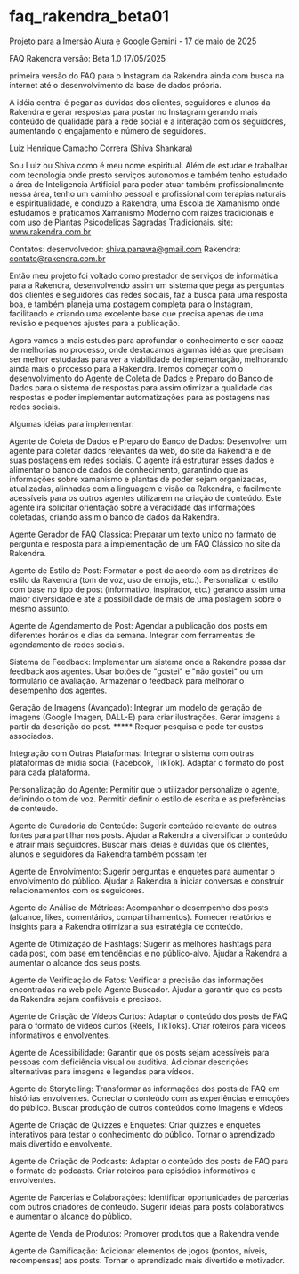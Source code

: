 # faq_rakendra_beta01
Projeto para a Imersão Alura e Google Gemini - 17 de maio de 2025

FAQ Rakendra
versão: Beta 1.0
17/05/2025


primeira versão do FAQ para o Instagram da Rakendra ainda com busca na internet até o desenvolvimento da base de dados própria.

A idéia central é pegar as duvidas dos clientes, seguidores e alunos da Rakendra e gerar respostas para postar no Instagram gerando
mais conteúdo de qualidade para a rede social e a interação com os seguidores, aumentando o engajamento e número de seguidores.

Luiz Henrique Camacho Correra (Shiva Shankara)

Sou Luiz ou Shiva como é meu nome espiritual. Além de estudar e trabalhar com tecnologia onde presto serviços autonomos e 
também tenho estudado a área de Inteligencia Artificial para poder atuar também profissionalmente nessa área, tenho um caminho 
pessoal e profissional com terapias naturais e espiritualidade, e conduzo a Rakendra, uma Escola de Xamanismo onde estudamos 
e praticamos Xamanismo Moderno com raizes tradicionais e com uso de Plantas Psicodelicas Sagradas Tradicionais. 
site: www.rakendra.com.br

Contatos:
desenvolvedor: shiva.panawa@gmail.com
Rakendra: contato@rakendra.com.br

Então meu projeto foi voltado como prestador de serviços de informática para a Rakendra, desenvolvendo assim um sistema que pega as 
perguntas dos clientes e seguidores das redes sociais, faz a busca para uma resposta boa, e também planeja uma postagem completa 
para o Instagram, facilitando e criando uma excelente base que precisa apenas de uma revisão e pequenos ajustes para a publicação.

Agora vamos a mais estudos para aprofundar o conhecimento e ser capaz de melhorias no processo, onde destacamos algumas idéias que
precisam ser melhor estudadas para ver a viabilidade de implementação, melhorando ainda mais o processo para a Rakendra.
Iremos começar com o desenvolvimento do Agente de Coleta de Dados e Preparo do Banco de Dados para o sistema de respostas para assim
otimizar a qualidade das respostas e poder implementar automatizações para as postagens nas redes sociais. 

Algumas idéias para implementar:

Agente de Coleta de Dados e Preparo do Banco de Dados: Desenvolver um agente para coletar dados relevantes da web, do site da Rakendra e de 
suas postagens em redes sociais. O agente irá estruturar esses dados e alimentar o banco de dados de conhecimento, garantindo que as informações 
sobre xamanismo e plantas de poder sejam organizadas, atualizadas, alinhadas com a linguagem e visão da Rakendra, e facilmente acessíveis para os 
outros agentes utilizarem na criação de conteúdo. Este agente irá solicitar orientação sobre a veracidade das informações coletadas, criando assim o 
banco de dados da Rakendra.

Agente Gerador de FAQ Classica: Preparar um texto unico no farmato de pergunta e resposta para a implementação de um FAQ Clássico no site da Rakendra. 

Agente de Estilo de Post: Formatar o post de acordo com as diretrizes de estilo da Rakendra (tom de voz, uso de emojis, etc.). 
Personalizar o estilo com base no tipo de post (informativo, inspirador, etc.) gerando assim uma maior diversidade e até a possibilidade de mais de uma postagem sobre o
mesmo assunto.

Agente de Agendamento de Post: Agendar a publicação dos posts em diferentes horários e dias da semana. 
Integrar com ferramentas de agendamento de redes sociais.

Sistema de Feedback: Implementar um sistema onde a Rakendra possa dar feedback aos agentes. 
Usar botões de "gostei" e "não gostei" ou um formulário de avaliação.
Armazenar o feedback para melhorar o desempenho dos agentes.

Geração de Imagens (Avançado): Integrar um modelo de geração de imagens (Google Imagen, DALL-E) para criar ilustrações. 
Gerar imagens a partir da descrição do post. 
***** Requer pesquisa e pode ter custos associados.

Integração com Outras Plataformas: Integrar o sistema com outras plataformas de mídia social (Facebook, TikTok). Adaptar o formato do post para cada plataforma.

Personalização do Agente: Permitir que o utilizador personalize o agente, definindo o tom de voz.
Permitir definir o estilo de escrita e as preferências de conteúdo.

Agente de Curadoria de Conteúdo: Sugerir conteúdo relevante de outras fontes para partilhar nos posts. 
Ajudar a Rakendra a diversificar o conteúdo e atrair mais seguidores.
Buscar mais idéias e dúvidas que os clientes, alunos e seguidores da Rakendra também possam ter


Agente de Envolvimento: Sugerir perguntas e enquetes para aumentar o envolvimento do público. 
Ajudar a Rakendra a iniciar conversas e construir relacionamentos com os seguidores.

Agente de Análise de Métricas: Acompanhar o desempenho dos posts (alcance, likes, comentários, compartilhamentos). 
Fornecer relatórios e insights para a Rakendra otimizar a sua estratégia de conteúdo.

Agente de Otimização de Hashtags: Sugerir as melhores hashtags para cada post, com base em tendências e no público-alvo. 
Ajudar a Rakendra a aumentar o alcance dos seus posts.

Agente de Verificação de Fatos: Verificar a precisão das informações encontradas na web pelo Agente Buscador. 
Ajudar a garantir que os posts da Rakendra sejam confiáveis e precisos.

Agente de Criação de Vídeos Curtos: Adaptar o conteúdo dos posts de FAQ para o formato de vídeos curtos (Reels, TikToks). 
Criar roteiros para vídeos informativos e envolventes.

Agente de Acessibilidade: Garantir que os posts sejam acessíveis para pessoas com deficiência visual ou auditiva. 
Adicionar descrições alternativas para imagens e legendas para vídeos.

Agente de Storytelling: Transformar as informações dos posts de FAQ em histórias envolventes. 
Conectar o conteúdo com as experiências e emoções do público.
Buscar produção de outros conteúdos como imagens e vídeos

Agente de Criação de Quizzes e Enquetes: Criar quizzes e enquetes interativos para testar o conhecimento do público. 
Tornar o aprendizado mais divertido e envolvente.

Agente de Criação de Podcasts: Adaptar o conteúdo dos posts de FAQ para o formato de podcasts. Criar roteiros para episódios informativos e envolventes.

Agente de Parcerias e Colaborações: Identificar oportunidades de parcerias com outros criadores de conteúdo. 
Sugerir ideias para posts colaborativos e aumentar o alcance do público.

Agente de Venda de Produtos: Promover produtos que a Rakendra vende

Agente de Gamificação: Adicionar elementos de jogos (pontos, níveis, recompensas) aos posts. Tornar o aprendizado mais divertido e motivador.




